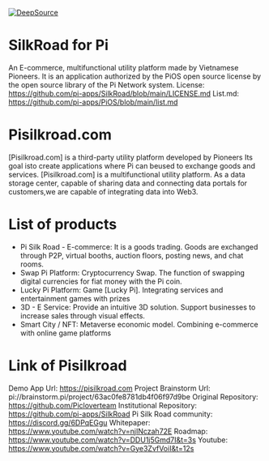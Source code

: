[![DeepSource](https://app.deepsource.com/gh/KOSASIH/SilkRoad.svg/?label=active+issues&show_trend=true&token=XK_SCqtw7dyn8OCqYWH-eazz)](https://app.deepsource.com/gh/KOSASIH/SilkRoad/?ref=repository-badge)



# SilkRoad for Pi
An E-commerce, multifunctional utility platform made by Vietnamese Pioneers. 
It is an application authorized by the PiOS open source license by the open source library of the Pi Network system.
License: https://github.com/pi-apps/SilkRoad/blob/main/LICENSE.md
List.md: 
https://github.com/pi-apps/PiOS/blob/main/list.md
# Pisilkroad.com
[Pisilkroad.com] is a third-party utility platform developed by Pioneers
Its goal isto create applications where Pi can beused to exchange goods and services.
[Pisilkroad.com] is a multifunctional utility platform.
As a data storage center, capable of sharing data and connecting data portals for customers,we are capable of integrating data into Web3.
# List of products
+ Pi Silk Road - E-commerce: 
It is a goods trading.
Goods are exchanged through P2P, virtual booths, auction floors, posting news, and chat rooms.
+ Swap Pi Platform: 
Cryptocurrency Swap.
The function of swapping digital currencies for fiat money with the Pi coin.
+ Lucky Pi Platform:
Game [Lucky Pi].
Integrating services and entertainment games with prizes
+ 3D - E Service:
Provide an intuitive 3D solution.
Support businesses to increase sales through visual effects.
+ Smart City / NFT:
Metaverse economic model.
Combining e-commerce with online game platforms
# Link of Pisilkroad
Demo App Url: 
https://pisilkroad.com
Project Brainstorm Url: 
pi://brainstorm.pi/project/63ac0fe8781db4f06f97d9be
Original Repository: 
https://github.com/Picloverteam
Institutional Repository: 
https://github.com/pi-apps/SilkRoad
Pi Silk Road community: 
https://discord.gg/6DPqEGgu
Whitepaper: 
https://www.youtube.com/watch?v=njINczah72E
Roadmap:
https://www.youtube.com/watch?v=DDU1j5Gmd7I&t=3s
Youtube:
https://www.youtube.com/watch?v=Gye3ZvfVoiI&t=12s
